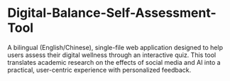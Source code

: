 # Digital-Balance-Self-Assessment-Tool
A bilingual (English/Chinese), single-file web application designed to help users assess their digital wellness through an interactive quiz. This tool translates academic research on the effects of social media and AI into a practical, user-centric experience with personalized feedback.
